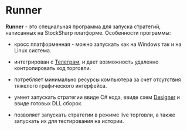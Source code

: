 # Runner

**Runner** - это специальная программа для запуска стратегий, написанных на StockSharp платформе. Особенности программы:

- кросс платформенная - можно запускать как на Windows так и на Linux система.

- интегрирован с [Телеграм](Telegram.md), и дает возможность удаленно контролировать ход торговли.

- потребляет минимально ресурсы компьютера за счет отсутствия тяжелого графического интерфейса.

- умеет запускать стратегии ввиде C# кода, ввиде схем [Designer](Designer.md) и ввиде готовых DLL сборок.

- позволяет запускать стратегии в режиме live торговли, а также запускать их для тестирования на истории.